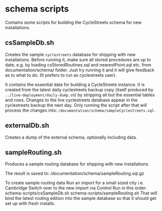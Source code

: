 # schema scripts

Contains some scripts for building the CycleStreets schema for new installations.


## csSampleDb.sh

Creates the sample `cyclestreets` database for shipping with new installations.
Before running it, make sure all stored procedures are up to date, e.g. by loading csStoredRoutines.sql and nearestPoint.sql etc. from documentation/schema/ folder.
Just try running it and it will give feedback as to what to do. (It prefers to run as cyclestreets user).

It contains the essential data for building a CycleStreets instance.
It is created from the latest daily cyclestreets backup copy (itself produced by `../live-deployment/daily-dump.sh`) by stripping all but the essential tables and rows.
Changes to the live cyclestreets database appear in the cyclestreets backup the next day.
Only running the script after that will process the changes into: `/documentation/schema/sampleCyclestreets.sql`.


## externalDb.sh

Creates a dump of the external schema, optionally including data.


## sampleRouting.sh

Produces a sample routing database for shipping with new installations.

The result is saved to:
/documentation/schema/sampleRouting.sql.gz


To create sample routing data
    Run an import for a small sized city i.e. Cambridge
    Switch over to the new import via Control
    Run in this order:
    schema-scripts/csSampleDb.sh
    schema-scripts/sampleRouting.sh
    That will bind the latest routing edition into the sample database so that it should get set up with fresh installs.
